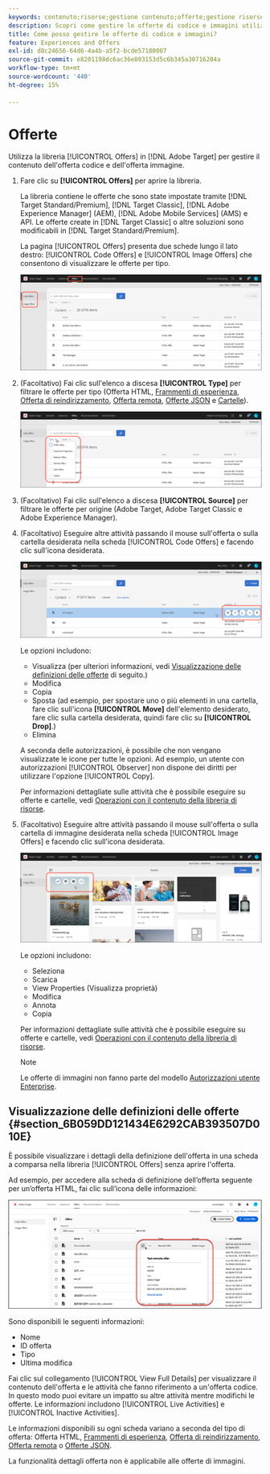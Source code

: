 ```yaml
---
keywords: contenuto;risorse;gestione contenuto;offerte;gestione risorse;inserire modalità selezione;modalità di selezione
description: Scopri come gestire le offerte di codice e immagini utilizzando la libreria Offerte di Adobe Target.
title: Come posso gestire le offerte di codice e immagini?
feature: Experiences and Offers
exl-id: d8c24656-64d6-4a4b-a5f2-bcde57180007
source-git-commit: e8201198dc6ac36e803153d5c6b345a30716204a
workflow-type: tm+mt
source-wordcount: '440'
ht-degree: 15%

---
```


# Offerte

Utilizza la libreria [!UICONTROL Offers] in [!DNL Adobe Target] per gestire il contenuto dell&#39;offerta codice e dell&#39;offerta immagine.

1. Fare clic su **[!UICONTROL Offers]** per aprire la libreria.

   La libreria contiene le offerte che sono state impostate tramite [!DNL Target Standard/Premium], [!DNL Target Classic], [!DNL Adobe Experience Manager] (AEM), [!DNL Adobe Mobile Services] (AMS) e API. Le offerte create in [!DNL Target Classic] o altre soluzioni sono modificabili in [!DNL Target Standard/Premium].

   La pagina [!UICONTROL Offers] presenta due schede lungo il lato destro: [!UICONTROL Code Offers] e [!UICONTROL Image Offers] che consentono di visualizzare le offerte per tipo.

   ![Pagina Offerte contenente le schede Offerte codice e Offerte immagine](/help/main/c-experiences/c-manage-content/assets/offers-page.png)

1. (Facoltativo) Fai clic sull&#39;elenco a discesa **[!UICONTROL Type]** per filtrare le offerte per tipo (Offerta HTML, [Frammenti di esperienza](/help/main/c-experiences/c-manage-content/aem-experience-fragments.md), [Offerta di reindirizzamento](/help/main/c-experiences/c-manage-content/offer-redirect.md), [Offerta remota](/help/main/c-experiences/c-manage-content/about-remote-offers.md), [Offerte JSON](/help/main/c-experiences/c-manage-content/create-json-offer.md) e [Cartelle](/help/main/c-experiences/c-manage-content/create-content-folder.md)).

   ![immagine_filtro offerte](assets/offers_filter.png)

1. (Facoltativo) Fai clic sull&#39;elenco a discesa **[!UICONTROL Source]** per filtrare le offerte per origine (Adobe Target, Adobe Target Classic e Adobe Experience Manager).

1. (Facoltativo) Eseguire altre attività passando il mouse sull&#39;offerta o sulla cartella desiderata nella scheda [!UICONTROL Code Offers] e facendo clic sull&#39;icona desiderata.

   ![Opzioni offerte codice](assets/offer-picker-large.png)

   Le opzioni includono:

   * Visualizza (per ulteriori informazioni, vedi [Visualizzazione delle definizioni delle offerte](#section_6B059DD121434E6292CAB393507D010E) di seguito.)
   * Modifica
   * Copia
   * Sposta (ad esempio, per spostare uno o più elementi in una cartella, fare clic sull&#39;icona **[!UICONTROL Move]** dell&#39;elemento desiderato, fare clic sulla cartella desiderata, quindi fare clic su **[!UICONTROL Drop]**.)
   * Elimina

   A seconda delle autorizzazioni, è possibile che non vengano visualizzate le icone per tutte le opzioni. Ad esempio, un utente con autorizzazioni [!UICONTROL Observer] non dispone dei diritti per utilizzare l&#39;opzione [!UICONTROL Copy].

   Per informazioni dettagliate sulle attività che è possibile eseguire su offerte e cartelle, vedi [Operazioni con il contenuto della libreria di risorse](/help/main/c-experiences/c-manage-content/assets-working.md).

1. (Facoltativo) Eseguire altre attività passando il mouse sull&#39;offerta o sulla cartella di immagine desiderata nella scheda [!UICONTROL Image Offers] e facendo clic sull&#39;icona desiderata.

   ![Opzioni offerte immagini](/help/main/c-experiences/c-manage-content/assets/image-offers-icons.png)

   Le opzioni includono:

   * Seleziona
   * Scarica
   * View Properties (Visualizza proprietà)
   * Modifica
   * Annota
   * Copia

   Per informazioni dettagliate sulle attività che è possibile eseguire su offerte e cartelle, vedi [Operazioni con il contenuto della libreria di risorse](/help/main/c-experiences/c-manage-content/assets-working.md).

   >[!NOTE]
   >
   >Le offerte di immagini non fanno parte del modello [Autorizzazioni utente Enterprise](/help/main/administrating-target/c-user-management/property-channel/property-channel.md).


## Visualizzazione delle definizioni delle offerte {#section_6B059DD121434E6292CAB393507D010E}

È possibile visualizzare i dettagli della definizione dell&#39;offerta in una scheda a comparsa nella libreria [!UICONTROL Offers] senza aprire l&#39;offerta.

Ad esempio, per accedere alla scheda di definizione dell’offerta seguente per un’offerta HTML, fai clic sull’icona delle informazioni:

![immagine html della scheda offerta](assets/offer-card-html-new.png)

Sono disponibili le seguenti informazioni:

* Nome
* ID offerta
* Tipo
* Ultima modifica

Fai clic sul collegamento [!UICONTROL View Full Details] per visualizzare il contenuto dell&#39;offerta e le attività che fanno riferimento a un&#39;offerta codice. In questo modo puoi evitare un impatto su altre attività mentre modifichi le offerte. Le informazioni includono [!UICONTROL Live Activities] e [!UICONTROL Inactive Activities].

Le informazioni disponibili su ogni scheda variano a seconda del tipo di offerta: Offerta HTML, [Frammenti di esperienza](/help/main/c-experiences/c-manage-content/aem-experience-fragments.md), [Offerta di reindirizzamento](/help/main/c-experiences/c-manage-content/offer-redirect.md), [Offerta remota](/help/main/c-experiences/c-manage-content/about-remote-offers.md) o [Offerte JSON](/help/main/c-experiences/c-manage-content/create-json-offer.md).

La funzionalità dettagli offerta non è applicabile alle offerte di immagini.

<!--

## Training video: The Content Repository ![Overview badge](/help/main/assets/overview.png)

This video includes information about managing offers.

* Connection between the [Experience Cloud Asset Library](https://experienceleague.adobe.com/docs/core-services/interface/assets/creative-cloud.html?lang=it) and the Target Content Library 
* Custom HTML Offers 
* Custom HTML Offer in the [!UICONTROL Visual Experience Composer]

>[!VIDEO](https://video.tv.adobe.com/v/17387)

-->
